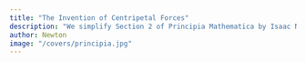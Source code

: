 ```yaml
---
title: "The Invention of Centripetal Forces"
description: "We simplify Section 2 of Principia Mathematica by Isaac Newton"
author: Newton
image: "/covers/principia.jpg"
---
```


